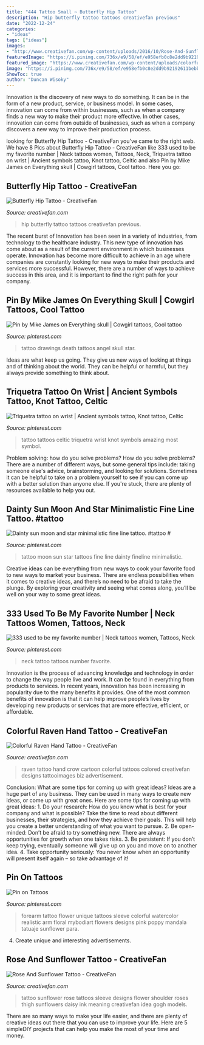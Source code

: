 ```yaml
---
title: "444 Tattoo Small ~ Butterfly Hip Tattoo"
description: "Hip butterfly tattoo tattoos creativefan previous"
date: "2022-12-24"
categories:
- "ideas"
tags: ["ideas"]
images:
- "http://www.creativefan.com/wp-content/uploads/2016/10/Rose-And-Sunflower-Tattoo.jpg"
featuredImage: "https://i.pinimg.com/736x/e9/58/ef/e958efb0c8e2dd9b92192611bebbbe5b.jpg"
featured_image: "https://www.creativefan.com/wp-content/uploads/colorful-raven-hand-tattoo-590x787.jpg"
image: "https://i.pinimg.com/736x/e9/58/ef/e958efb0c8e2dd9b92192611bebbbe5b.jpg"
ShowToc: true
author: "Duncan Wisoky"
---
```



Innovation is the discovery of new ways to do something. It can be in the form of a new product, service, or business model. In some cases, innovation can come from within businesses, such as when a company finds a new way to make their product more effective. In other cases, innovation can come from outside of businesses, such as when a company discovers a new way to improve their production process.

	

		
looking for Butterfly Hip Tattoo - CreativeFan you've came to the right web. We have 8 Pics about Butterfly Hip Tattoo - CreativeFan like 333 used to be my favorite number | Neck tattoos women, Tattoos, Neck, Triquetra tattoo on wrist | Ancient symbols tattoo, Knot tattoo, Celtic and also Pin by Mike James on Everything skull | Cowgirl tattoos, Cool tattoo. Here you go:
		
    
## Butterfly Hip Tattoo - CreativeFan

<img loading=lazy src="http://www.creativefan.com/wp-content/uploads/Butterfly-Hip-Tattoo.jpg" onerror="this.onerror=null;this.src='https://tse2.mm.bing.net/th?id=OIP.aiHGShufVQXJJvO7jphDGQHaJ6&amp;pid=15.1';" alt="Butterfly Hip Tattoo - CreativeFan">

_Source: creativefan.com_

>hip butterfly tattoo tattoos creativefan previous. 

	

The recent burst of Innovation has been seen in a variety of industries, from technology to the healthcare industry. This new type of innovation has come about as a result of the current environment in which businesses operate. Innovation has become more difficult to achieve in an age where companies are constantly looking for new ways to make their products and services more successful. However, there are a number of ways to achieve success in this area, and it is important to find the right path for your company.

    
## Pin By Mike James On Everything Skull | Cowgirl Tattoos, Cool Tattoo

<img loading=lazy src="https://i.pinimg.com/736x/fe/bc/d5/febcd5ad96fbd612250a9cfb9da45cf7--cool-tats-pastel-pencils.jpg" onerror="this.onerror=null;this.src='https://tse4.mm.bing.net/th?id=OIP.lhc45-UhOtxxmziL91YHbwHaJd&amp;pid=15.1';" alt="Pin by Mike James on Everything skull | Cowgirl tattoos, Cool tattoo">

_Source: pinterest.com_

>tattoo drawings death tattoos angel skull star. 

	

Ideas are what keep us going. They give us new ways of looking at things and of thinking about the world. They can be helpful or harmful, but they always provide something to think about.

    
## Triquetra Tattoo On Wrist | Ancient Symbols Tattoo, Knot Tattoo, Celtic

<img loading=lazy src="https://i.pinimg.com/originals/d9/f2/cc/d9f2cc54e429681ffed706a410391cf0.jpg" onerror="this.onerror=null;this.src='https://tse3.mm.bing.net/th?id=OIP.85yBLiDqnoycd9R5EUUOTAHaJy&amp;pid=15.1';" alt="Triquetra tattoo on wrist | Ancient symbols tattoo, Knot tattoo, Celtic">

_Source: pinterest.com_

>tattoo tattoos celtic triquetra wrist knot symbols amazing most symbol. 

	

Problem solving: how do you solve problems?
How do you solve problems? There are a number of different ways, but some general tips include: taking someone else's advice, brainstorming, and looking for solutions. Sometimes it can be helpful to take on a problem yourself to see if you can come up with a better solution than anyone else. If you're stuck, there are plenty of resources available to help you out.

    
## Dainty Sun Moon And Star Minimalistic Fine Line Tattoo. #tattoo #

<img loading=lazy src="https://i.pinimg.com/originals/99/c9/55/99c955d347804b119f5cccb6d751414c.jpg" onerror="this.onerror=null;this.src='https://tse1.mm.bing.net/th?id=OIP.Qi0ZfasmuI6ZGK4uGFnoqgHaJ4&amp;pid=15.1';" alt="Dainty sun moon and star minimalistic fine line tattoo. #tattoo #">

_Source: pinterest.com_

>tattoo moon sun star tattoos fine line dainty fineline minimalistic. 

	

Creative ideas can be everything from new ways to cook your favorite food to new ways to market your business. There are endless possibilities when it comes to creative ideas, and there’s no need to be afraid to take the plunge. By exploring your creativity and seeing what comes along, you’ll be well on your way to some great ideas.

    
## 333 Used To Be My Favorite Number | Neck Tattoos Women, Tattoos, Neck

<img loading=lazy src="https://i.pinimg.com/736x/e9/58/ef/e958efb0c8e2dd9b92192611bebbbe5b.jpg" onerror="this.onerror=null;this.src='https://tse3.mm.bing.net/th?id=OIP.752qbSNZ23uUNfrSlA07AQHaNK&amp;pid=15.1';" alt="333 used to be my favorite number | Neck tattoos women, Tattoos, Neck">

_Source: pinterest.com_

>neck tattoo tattoos number favorite. 

	

Innovation is the process of advancing knowledge and technology in order to change the way people live and work. It can be found in everything from products to services. In recent years, innovation has been increasing in popularity due to the many benefits it provides. One of the most common benefits of innovation is that it can help improve people’s lives by developing new products or services that are more effective, efficient, or affordable.

    
## Colorful Raven Hand Tattoo - CreativeFan

<img loading=lazy src="https://www.creativefan.com/wp-content/uploads/colorful-raven-hand-tattoo-590x787.jpg" onerror="this.onerror=null;this.src='https://tse4.mm.bing.net/th?id=OIP.ZfBM4dCiizF4UwjHOH1vzAHaJ4&amp;pid=15.1';" alt="Colorful Raven Hand Tattoo - CreativeFan">

_Source: creativefan.com_

>raven tattoo hand crow cartoon colorful tattoos colored creativefan designs tattooimages biz advertisement. 

	

Conclusion: What are some tips for coming up with great ideas?
Ideas are a huge part of any business. They can be used in many ways to create new ideas, or come up with great ones. Here are some tips for coming up with great ideas: 1. Do your research: How do you know what is best for your company and what is possible? Take the time to read about different businesses, their strategies, and how they achieve their goals. This will help you create a better understanding of what you want to pursue. 2. Be open-minded: Don’t be afraid to try something new. There are always opportunities for growth when one takes risks. 3. Be persistent: If you don’t keep trying, eventually someone will give up on you and move on to another idea. 4. Take opportunity seriously: You never know when an opportunity will present itself again – so take advantage of it! 
    
## Pin On Tattoos

<img loading=lazy src="https://i.pinimg.com/736x/25/a7/78/25a778a1e4c48824f36b230c7462b401.jpg" onerror="this.onerror=null;this.src='https://tse3.mm.bing.net/th?id=OIP.lVsnriRD82-sjhmiQths6AHaTi&amp;pid=15.1';" alt="Pin on Tattoos">

_Source: pinterest.com_

>forearm tattoo flower unique tattoos sleeve colorful watercolor realistic arm floral mybodiart flowers designs pink poppy mandala tatuaje sunflower para. 

	

4. Create unique and interesting advertisements.

    
## Rose And Sunflower Tattoo - CreativeFan

<img loading=lazy src="http://www.creativefan.com/wp-content/uploads/2016/10/Rose-And-Sunflower-Tattoo.jpg" onerror="this.onerror=null;this.src='https://tse4.mm.bing.net/th?id=OIP.6Nk0Aj4BBmjSgb1QsvVGYAHaLH&amp;pid=15.1';" alt="Rose And Sunflower Tattoo - CreativeFan">

_Source: creativefan.com_

>tattoo sunflower rose tattoos sleeve designs flower shoulder roses thigh sunflowers daisy ink meaning creativefan idea gogh models. 

	

There are so many ways to make your life easier, and there are plenty of creative ideas out there that you can use to improve your life. Here are 5 simpleDIY projects that can help you make the most of your time and money.

